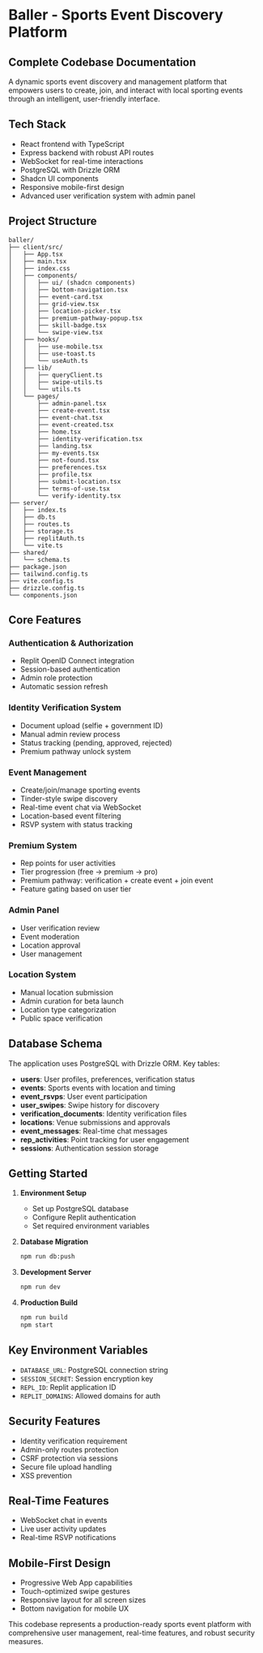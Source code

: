 # Baller - Sports Event Discovery Platform
## Complete Codebase Documentation

A dynamic sports event discovery and management platform that empowers users to create, join, and interact with local sporting events through an intelligent, user-friendly interface.

## Tech Stack
- React frontend with TypeScript
- Express backend with robust API routes
- WebSocket for real-time interactions
- PostgreSQL with Drizzle ORM
- Shadcn UI components
- Responsive mobile-first design
- Advanced user verification system with admin panel

## Project Structure

```
baller/
├── client/src/
│   ├── App.tsx
│   ├── main.tsx
│   ├── index.css
│   ├── components/
│   │   ├── ui/ (shadcn components)
│   │   ├── bottom-navigation.tsx
│   │   ├── event-card.tsx
│   │   ├── grid-view.tsx
│   │   ├── location-picker.tsx
│   │   ├── premium-pathway-popup.tsx
│   │   ├── skill-badge.tsx
│   │   └── swipe-view.tsx
│   ├── hooks/
│   │   ├── use-mobile.tsx
│   │   ├── use-toast.ts
│   │   └── useAuth.ts
│   ├── lib/
│   │   ├── queryClient.ts
│   │   ├── swipe-utils.ts
│   │   └── utils.ts
│   └── pages/
│       ├── admin-panel.tsx
│       ├── create-event.tsx
│       ├── event-chat.tsx
│       ├── event-created.tsx
│       ├── home.tsx
│       ├── identity-verification.tsx
│       ├── landing.tsx
│       ├── my-events.tsx
│       ├── not-found.tsx
│       ├── preferences.tsx
│       ├── profile.tsx
│       ├── submit-location.tsx
│       ├── terms-of-use.tsx
│       └── verify-identity.tsx
├── server/
│   ├── index.ts
│   ├── db.ts
│   ├── routes.ts
│   ├── storage.ts
│   ├── replitAuth.ts
│   └── vite.ts
├── shared/
│   └── schema.ts
├── package.json
├── tailwind.config.ts
├── vite.config.ts
├── drizzle.config.ts
└── components.json
```

## Core Features

### Authentication & Authorization
- Replit OpenID Connect integration
- Session-based authentication
- Admin role protection
- Automatic session refresh

### Identity Verification System
- Document upload (selfie + government ID)
- Manual admin review process
- Status tracking (pending, approved, rejected)
- Premium pathway unlock system

### Event Management
- Create/join/manage sporting events
- Tinder-style swipe discovery
- Real-time event chat via WebSocket
- Location-based event filtering
- RSVP system with status tracking

### Premium System
- Rep points for user activities
- Tier progression (free → premium → pro)
- Premium pathway: verification + create event + join event
- Feature gating based on user tier

### Admin Panel
- User verification review
- Event moderation
- Location approval
- User management

### Location System
- Manual location submission
- Admin curation for beta launch
- Location type categorization
- Public space verification

## Database Schema

The application uses PostgreSQL with Drizzle ORM. Key tables:

- **users**: User profiles, preferences, verification status
- **events**: Sports events with location and timing
- **event_rsvps**: User event participation
- **user_swipes**: Swipe history for discovery
- **verification_documents**: Identity verification files
- **locations**: Venue submissions and approvals
- **event_messages**: Real-time chat messages
- **rep_activities**: Point tracking for user engagement
- **sessions**: Authentication session storage

## Getting Started

1. **Environment Setup**
   - Set up PostgreSQL database
   - Configure Replit authentication
   - Set required environment variables

2. **Database Migration**
   ```bash
   npm run db:push
   ```

3. **Development Server**
   ```bash
   npm run dev
   ```

4. **Production Build**
   ```bash
   npm run build
   npm start
   ```

## Key Environment Variables
- `DATABASE_URL`: PostgreSQL connection string
- `SESSION_SECRET`: Session encryption key
- `REPL_ID`: Replit application ID
- `REPLIT_DOMAINS`: Allowed domains for auth

## Security Features
- Identity verification requirement
- Admin-only routes protection
- CSRF protection via sessions
- Secure file upload handling
- XSS prevention

## Real-Time Features
- WebSocket chat in events
- Live user activity updates
- Real-time RSVP notifications

## Mobile-First Design
- Progressive Web App capabilities
- Touch-optimized swipe gestures
- Responsive layout for all screen sizes
- Bottom navigation for mobile UX

This codebase represents a production-ready sports event platform with comprehensive user management, real-time features, and robust security measures.